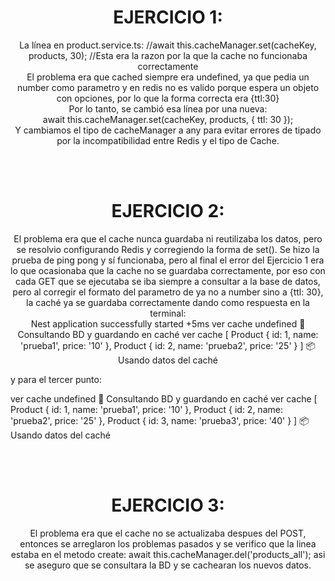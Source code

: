 <h1 align="center">EJERCICIO 1:</h1>
<p align="center">La línea en product.service.ts:
//await this.cacheManager.set(cacheKey, products, 30); //Esta era la razon por la que la cache no funcionaba correctamente
<br>
El problema era que cached siempre era undefined, ya que pedia un number como parametro y en redis no es valido porque espera un objeto con opciones, por lo que la forma correcta era {ttl:30}
<br>
Por lo tanto, se cambió esa línea por una nueva: 
<br> 
await this.cacheManager.set(cacheKey, products, { ttl: 30 });
<br> Y cambiamos el tipo de cacheManager a any para evitar errores de tipado por la incompatibilidad entre Redis y el tipo de Cache. 
</p>
<br>
<br>

<h1 align="center">EJERCICIO 2:</h1>

<p align="center">
El problema era que el cache nunca guardaba ni reutilizaba los datos, pero se resolvio configurando Redis y corregiendo la forma de set(). 
Se hizo la prueba de ping pong y sí funcionaba, pero al final el error del Ejercicio 1 era lo que ocasionaba que la cache no se guardaba correctamente, por eso con cada GET que se ejecutaba se iba siempre a consultar a la base de datos, pero al corregir el formato del parametro de ya no a number sino a {ttl: 30}, la caché ya se guardaba correctamente dando como respuesta en la terminal:
<br>
Nest application successfully started +5ms
ver cache undefined
💾 Consultando BD y guardando en caché
ver cache [
  Product { id: 1, name: 'prueba1', price: '10' },
  Product { id: 2, name: 'prueba2', price: '25' }
]
📦 Usando datos del caché

y para el tercer punto:

ver cache undefined
💾 Consultando BD y guardando en caché
ver cache [
  Product { id: 1, name: 'prueba1', price: '10' },
  Product { id: 2, name: 'prueba2', price: '25' },
  Product { id: 3, name: 'prueba3', price: '40' }
]
📦 Usando datos del caché

</p>

<br>
<br>
<h1 align="center">EJERCICIO 3:</h1>

<p align="center">
El problema era que el cache no se actualizaba despues del POST, entonces se arreglaron los problemas pasados y se verifico que la linea estaba en el metodo create: await this.cacheManager.del('products_all');
asi se aseguro que se consultara la BD y se cachearan los nuevos datos. 
</p>
